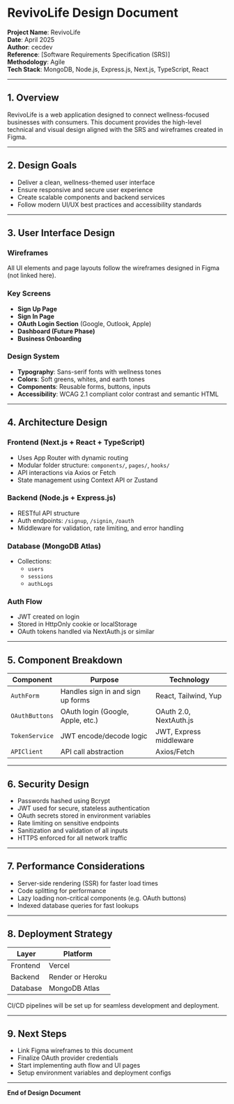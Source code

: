 # RevivoLife Design Document

**Project Name**: RevivoLife  
**Date**: April 2025  
**Author**: cecdev  
**Reference**: [Software Requirements Specification (SRS)]  
**Methodology**: Agile  
**Tech Stack**: MongoDB, Node.js, Express.js, Next.js, TypeScript, React

---

## 1. Overview

RevivoLife is a web application designed to connect wellness-focused businesses with consumers. This document provides the high-level technical and visual design aligned with the SRS and wireframes created in Figma.

---

## 2. Design Goals

- Deliver a clean, wellness-themed user interface
- Ensure responsive and secure user experience
- Create scalable components and backend services
- Follow modern UI/UX best practices and accessibility standards

---

## 3. User Interface Design

### Wireframes
All UI elements and page layouts follow the wireframes designed in Figma (not linked here).

### Key Screens
- **Sign Up Page**
- **Sign In Page**
- **OAuth Login Section** (Google, Outlook, Apple)
- **Dashboard (Future Phase)**
- **Business Onboarding**

### Design System
- **Typography**: Sans-serif fonts with wellness tones
- **Colors**: Soft greens, whites, and earth tones
- **Components**: Reusable forms, buttons, inputs
- **Accessibility**: WCAG 2.1 compliant color contrast and semantic HTML

---

## 4. Architecture Design

### Frontend (Next.js + React + TypeScript)
- Uses App Router with dynamic routing
- Modular folder structure: `components/`, `pages/`, `hooks/`
- API interactions via Axios or Fetch
- State management using Context API or Zustand

### Backend (Node.js + Express.js)
- RESTful API structure
- Auth endpoints: `/signup`, `/signin`, `/oauth`
- Middleware for validation, rate limiting, and error handling

### Database (MongoDB Atlas)
- Collections:
  - `users`
  - `sessions`
  - `authLogs`

### Auth Flow
- JWT created on login
- Stored in HttpOnly cookie or localStorage
- OAuth tokens handled via NextAuth.js or similar

---

## 5. Component Breakdown

| Component      | Purpose                            | Technology             |
|----------------|------------------------------------|------------------------|
| `AuthForm`     | Handles sign in and sign up forms  | React, Tailwind, Yup   |
| `OAuthButtons` | OAuth login (Google, Apple, etc.)  | OAuth 2.0, NextAuth.js |
| `TokenService` | JWT encode/decode logic            | JWT, Express middleware|
| `APIClient`    | API call abstraction               | Axios/Fetch            |

---

## 6. Security Design

- Passwords hashed using Bcrypt
- JWT used for secure, stateless authentication
- OAuth secrets stored in environment variables
- Rate limiting on sensitive endpoints
- Sanitization and validation of all inputs
- HTTPS enforced for all network traffic

---

## 7. Performance Considerations

- Server-side rendering (SSR) for faster load times
- Code splitting for performance
- Lazy loading non-critical components (e.g. OAuth buttons)
- Indexed database queries for fast lookups

---

## 8. Deployment Strategy

| Layer      | Platform        |
|------------|-----------------|
| Frontend   | Vercel          |
| Backend    | Render or Heroku|
| Database   | MongoDB Atlas   |

CI/CD pipelines will be set up for seamless development and deployment.

---

## 9. Next Steps

- Link Figma wireframes to this document
- Finalize OAuth provider credentials
- Start implementing auth flow and UI pages
- Setup environment variables and deployment configs

---

**End of Design Document**
